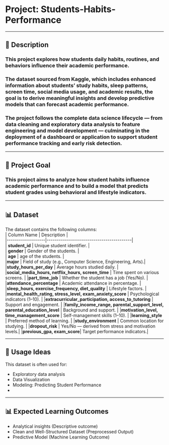 # Project: Students-Habits-Performance

---
## 📘 Description

### This project explores how students daily habits, routines, and behaviors influence their academic performance.

### The dataset sourced from Kaggle, which includes enhanced information about students’ study habits, sleep patterns, screen time, social media usage, and academic results, the goal is to derive meaningful insights and develop predictive models that can forecast academic performance.

### The project follows the complete data science lifecycle — from data cleaning and exploratory data analysis to feature engineering and model development — culminating in the deployment of a dashboard or application to support student performance tracking and early risk detection.

---
## 🧠 Project Goal
### This project aims to analyze how student habits influence academic performance and to build a model that predicts student grades using behavioral and lifestyle indicators.
  
----

## 📊 **Dataset**  
The dataset contains the following columns:  
| Column Name      | Description                              |  
|-------------------|------------------------------------------|  
| **student_id**    | Unique student identifier.     |  
| **gender**        | Gender of the students.                 |  
| **age**           | age of the students.                    |  
|**major**          | Field of study (e.g., Computer Science, Engineering, Arts).|
|**study_hours_per_day** | Average hours studied daily. |
|**social_media_hours, netflix_hours, screen_time** | Time spent on various screens. |
|**part_time_job** | Whether the student has a job (Yes/No). |
|**attendance_percentage** | Academic attendance in percentage. |
|**sleep_hours, exercise_frequency, diet_quality** | Lifestyle factors. |
|**mental_health_rating, stress_level, exam_anxiety_score** | Psychological indicators (1–10). |
|**extracurricular_participation, access_to_tutoring** | Support and engagement. |
|**family_income_range, parental_support_level, parental_education_level** | Background and support. |
|**motivation_level, time_management_score** | Self-management skills (1–10). |
|**learning_style** | Preferred method of learning. |
|**study_environment** | Common location for studying. |
|**dropout_risk** | Yes/No — derived from stress and motivation levels.|
|**previous_gpa, exam_score**| Target performance indicators.|

---

## 📌 Usage Ideas
This dataset is often used for:

- Exploratory data analysis
- Data Visualization
- Modeling: Predicting Student Performance
- 
---
## 📊 Expected Learning Outcomes
- Analytical insights (Descriptive outcome)
- Clean and Well-Structured Dataset (Preprocessed Output)
- Predictive Model (Machine Learning Outcome)


